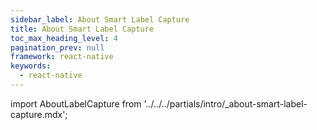 ```yaml
---
sidebar_label: About Smart Label Capture
title: About Smart Label Capture
toc_max_heading_level: 4
pagination_prev: null
framework: react-native
keywords:
  - react-native
---
```


import AboutLabelCapture from '../../../partials/intro/_about-smart-label-capture.mdx';

<AboutLabelCapture/>